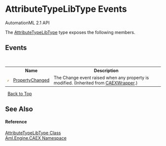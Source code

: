 # AttributeTypeLibType Events
AutomationML 2.1 API 

The <a href="T_Aml_Engine_CAEX_AttributeTypeLibType">AttributeTypeLibType</a> type exposes the following members.


## Events
&nbsp;<table><tr><th></th><th>Name</th><th>Description</th></tr><tr><td>![Public event](media/pubevent.gif "Public event")</td><td><a href="E_Aml_Engine_CAEX_CAEXWrapper_PropertyChanged">PropertyChanged</a></td><td>
The Change event raised when any property is modified.
 (Inherited from <a href="T_Aml_Engine_CAEX_CAEXWrapper">CAEXWrapper</a>.)</td></tr></table>&nbsp;
<a href="#attributetypelibtype-events">Back to Top</a>

## See Also


#### Reference
<a href="T_Aml_Engine_CAEX_AttributeTypeLibType">AttributeTypeLibType Class</a><br /><a href="N_Aml_Engine_CAEX">Aml.Engine.CAEX Namespace</a><br />